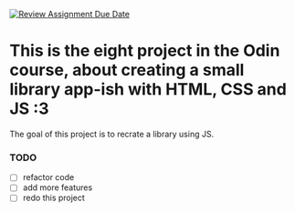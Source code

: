 [![Review Assignment Due Date](https://classroom.github.com/assets/deadline-readme-button-22041afd0340ce965d47ae6ef1cefeee28c7c493a6346c4f15d667ab976d596c.svg)](https://classroom.github.com/a/7H1G_pH_)

# This is the eight project in the Odin course, about creating a small library app-ish with HTML, CSS and JS :3

The goal of this project is to recrate a library using JS. 

### TODO
- [ ] refactor code
- [ ] add more features
- [ ] redo this project
